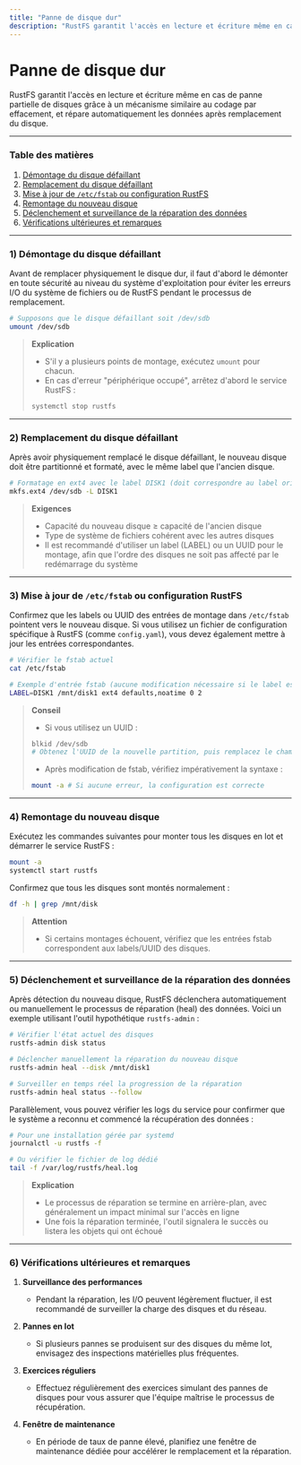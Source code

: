 ```yaml
---
title: "Panne de disque dur"
description: "RustFS garantit l'accès en lecture et écriture même en cas de panne partielle de disques grâce à un mécanisme similaire au codage par effacement, et répare automatiquement les données après remplacement du disque."
---
```


# Panne de disque dur

RustFS garantit l'accès en lecture et écriture même en cas de panne partielle de disques grâce à un mécanisme similaire au codage par effacement, et répare automatiquement les données après remplacement du disque.

---

### Table des matières

1. [Démontage du disque défaillant](#1-démontage-du-disque-défaillant)
2. [Remplacement du disque défaillant](#2-remplacement-du-disque-défaillant)
3. [Mise à jour de `/etc/fstab` ou configuration RustFS](#3-mise-à-jour-de-etcfstab-ou-configuration-rustfs)
4. [Remontage du nouveau disque](#4-remontage-du-nouveau-disque)
5. [Déclenchement et surveillance de la réparation des données](#5-déclenchement-et-surveillance-de-la-réparation-des-données)
6. [Vérifications ultérieures et remarques](#6-vérifications-ultérieures-et-remarques)

---

### 1) Démontage du disque défaillant

Avant de remplacer physiquement le disque dur, il faut d'abord le démonter en toute sécurité au niveau du système d'exploitation pour éviter les erreurs I/O du système de fichiers ou de RustFS pendant le processus de remplacement.

```bash
# Supposons que le disque défaillant soit /dev/sdb
umount /dev/sdb
```

> **Explication**
>
> * S'il y a plusieurs points de montage, exécutez `umount` pour chacun.
> * En cas d'erreur "périphérique occupé", arrêtez d'abord le service RustFS :
>
> ```bash
> systemctl stop rustfs
> ```

---

### 2) Remplacement du disque défaillant

Après avoir physiquement remplacé le disque défaillant, le nouveau disque doit être partitionné et formaté, avec le même label que l'ancien disque.

```bash
# Formatage en ext4 avec le label DISK1 (doit correspondre au label original)
mkfs.ext4 /dev/sdb -L DISK1
```

> **Exigences**
>
> * Capacité du nouveau disque ≥ capacité de l'ancien disque
> * Type de système de fichiers cohérent avec les autres disques
> * Il est recommandé d'utiliser un label (LABEL) ou un UUID pour le montage, afin que l'ordre des disques ne soit pas affecté par le redémarrage du système

---

### 3) Mise à jour de `/etc/fstab` ou configuration RustFS

Confirmez que les labels ou UUID des entrées de montage dans `/etc/fstab` pointent vers le nouveau disque. Si vous utilisez un fichier de configuration spécifique à RustFS (comme `config.yaml`), vous devez également mettre à jour les entrées correspondantes.

```bash
# Vérifier le fstab actuel
cat /etc/fstab

# Exemple d'entrée fstab (aucune modification nécessaire si le label est identique)
LABEL=DISK1 /mnt/disk1 ext4 defaults,noatime 0 2
```

> **Conseil**
>
> * Si vous utilisez un UUID :
>
> ```bash
> blkid /dev/sdb
> # Obtenez l'UUID de la nouvelle partition, puis remplacez le champ correspondant dans fstab
> ```
> * Après modification de fstab, vérifiez impérativement la syntaxe :
>
> ```bash
> mount -a # Si aucune erreur, la configuration est correcte
> ```

---

### 4) Remontage du nouveau disque

Exécutez les commandes suivantes pour monter tous les disques en lot et démarrer le service RustFS :

```bash
mount -a
systemctl start rustfs
```

Confirmez que tous les disques sont montés normalement :

```bash
df -h | grep /mnt/disk
```

> **Attention**
>
> * Si certains montages échouent, vérifiez que les entrées fstab correspondent aux labels/UUID des disques.

---

### 5) Déclenchement et surveillance de la réparation des données

Après détection du nouveau disque, RustFS déclenchera automatiquement ou manuellement le processus de réparation (heal) des données. Voici un exemple utilisant l'outil hypothétique `rustfs-admin` :

```bash
# Vérifier l'état actuel des disques
rustfs-admin disk status

# Déclencher manuellement la réparation du nouveau disque
rustfs-admin heal --disk /mnt/disk1

# Surveiller en temps réel la progression de la réparation
rustfs-admin heal status --follow
```

Parallèlement, vous pouvez vérifier les logs du service pour confirmer que le système a reconnu et commencé la récupération des données :

```bash
# Pour une installation gérée par systemd
journalctl -u rustfs -f

# Ou vérifier le fichier de log dédié
tail -f /var/log/rustfs/heal.log
```

> **Explication**
>
> * Le processus de réparation se termine en arrière-plan, avec généralement un impact minimal sur l'accès en ligne
> * Une fois la réparation terminée, l'outil signalera le succès ou listera les objets qui ont échoué

---

### 6) Vérifications ultérieures et remarques

1. **Surveillance des performances**

   * Pendant la réparation, les I/O peuvent légèrement fluctuer, il est recommandé de surveiller la charge des disques et du réseau.

2. **Pannes en lot**

   * Si plusieurs pannes se produisent sur des disques du même lot, envisagez des inspections matérielles plus fréquentes.

3. **Exercices réguliers**

   * Effectuez régulièrement des exercices simulant des pannes de disques pour vous assurer que l'équipe maîtrise le processus de récupération.

4. **Fenêtre de maintenance**

   * En période de taux de panne élevé, planifiez une fenêtre de maintenance dédiée pour accélérer le remplacement et la réparation.

